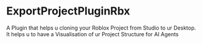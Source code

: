 # ExportProjectPluginRbx
A Plugin that helps u cloning your Roblox Project from Studio to ur Desktop. It helps u to have a Visualisation of ur Project Structure for AI Agents
